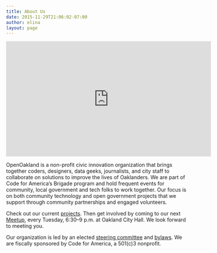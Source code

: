 ```yaml
---
title: About Us
date: 2015-11-29T21:06:02-07:00
author: elina
layout: page
---
```


<div class="iframe-container">
    <iframe width="560" height="315" src="https://www.youtube.com/embed/mYzMl_HnEZU" frameborder="0" allow="accelerometer; autoplay; encrypted-media; gyroscope; picture-in-picture" allowfullscreen></iframe>
</div>

OpenOakland is a non-profit civic innovation organization that brings together coders, designers, data geeks, journalists, and city staff to collaborate on solutions to improve the lives of Oaklanders. We are part of Code for America’s Brigade program and hold frequent events for community, local government and tech folks to work together. Our focus is on both community technology and open government projects that we support through community partnerships and engaged volunteers.

Check out our current [projects]({{site.baseurl}}/projects/). Then get involved by coming to our next [Meetup](https://www.meetup.com/OpenOakland/), every Tuesday, 6:30–9 p.m. at Oakland City Hall. We look forward to meeting you.

Our organization is led by an elected [steering committee]({{site.baseurl}}/steering-committee/) and [bylaws](https://docs.google.com/document/d/1QR-fr1WnmXkZoVNmWnZ9drzfmaZoPkodEOx-PkExt94/). We are fiscally sponsored by Code for America, a 501(c)3 nonprofit.

